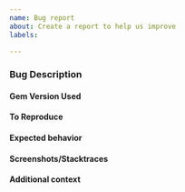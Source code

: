 ```yaml
---
name: Bug report
about: Create a report to help us improve
labels: 

---
```

<!--
If you are reporting a new issue, make sure that we do not have any duplicates
already open. You can ensure this by searching the issue list for this
repository. If there is a duplicate, please close your issue and add a comment
to the existing issue instead.
-->

### Bug Description

<!-- A clear and concise description of what the bug is. -->

#### Gem Version Used

<!-- v0.1.0 -->

#### To Reproduce

<!--
Code snippet to reproduce
``` ruby
require 'contextual_logger'
require 'logger'

logger = ContextualLogger.new(Logger.new(STDOUT))
...
```
-->

#### Expected behavior

<!-- A clear and concise description of what you expected to happen. -->

#### Screenshots/Stacktraces

<!-- If applicable, add screenshots and/or stacktraces to help explain your problem. -->

#### Additional context

<!-- Add any other context about the problem here. -->
